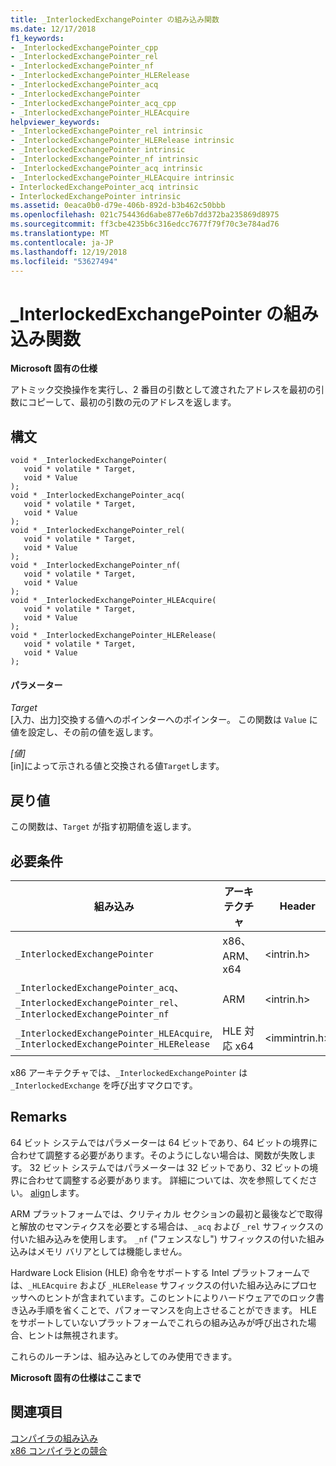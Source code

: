 ```yaml
---
title: _InterlockedExchangePointer の組み込み関数
ms.date: 12/17/2018
f1_keywords:
- _InterlockedExchangePointer_cpp
- _InterlockedExchangePointer_rel
- _InterlockedExchangePointer_nf
- _InterlockedExchangePointer_HLERelease
- _InterlockedExchangePointer_acq
- _InterlockedExchangePointer
- _InterlockedExchangePointer_acq_cpp
- _InterlockedExchangePointer_HLEAcquire
helpviewer_keywords:
- _InterlockedExchangePointer_rel intrinsic
- _InterlockedExchangePointer_HLERelease intrinsic
- _InterlockedExchangePointer intrinsic
- _InterlockedExchangePointer_nf intrinsic
- _InterlockedExchangePointer_acq intrinsic
- _InterlockedExchangePointer_HLEAcquire intrinsic
- InterlockedExchangePointer_acq intrinsic
- InterlockedExchangePointer intrinsic
ms.assetid: 0eaca0b0-d79e-406b-892d-b3b462c50bbb
ms.openlocfilehash: 021c754436d6abe877e6b7dd372ba235869d8975
ms.sourcegitcommit: ff3cbe4235b6c316edcc7677f79f70c3e784ad76
ms.translationtype: MT
ms.contentlocale: ja-JP
ms.lasthandoff: 12/19/2018
ms.locfileid: "53627494"
---
```

# <a name="interlockedexchangepointer-intrinsic-functions"></a>_InterlockedExchangePointer の組み込み関数

**Microsoft 固有の仕様**

アトミック交換操作を実行し、2 番目の引数として渡されたアドレスを最初の引数にコピーして、最初の引数の元のアドレスを返します。

## <a name="syntax"></a>構文

```
void * _InterlockedExchangePointer(
   void * volatile * Target,
   void * Value
);
void * _InterlockedExchangePointer_acq(
   void * volatile * Target,
   void * Value
);
void * _InterlockedExchangePointer_rel(
   void * volatile * Target,
   void * Value
);
void * _InterlockedExchangePointer_nf(
   void * volatile * Target,
   void * Value
);
void * _InterlockedExchangePointer_HLEAcquire(
   void * volatile * Target,
   void * Value
);
void * _InterlockedExchangePointer_HLERelease(
   void * volatile * Target,
   void * Value
);
```

#### <a name="parameters"></a>パラメーター

*Target*<br/>
[入力、出力]交換する値へのポインターへのポインター。 この関数は `Value` に値を設定し、その前の値を返します。

*[値]*<br/>
[in]によって示される値と交換される値`Target`します。

## <a name="return-value"></a>戻り値

この関数は、`Target` が指す初期値を返します。

## <a name="requirements"></a>必要条件

|組み込み|アーキテクチャ|Header|
|---------------|------------------|------------|
|`_InterlockedExchangePointer`|x86、ARM、x64|\<intrin.h>|
|`_InterlockedExchangePointer_acq`、 `_InterlockedExchangePointer_rel`、 `_InterlockedExchangePointer_nf`|ARM|\<intrin.h>|
|`_InterlockedExchangePointer_HLEAcquire`, `_InterlockedExchangePointer_HLERelease`|HLE 対応 x64|\<immintrin.h>|

x86 アーキテクチャでは、`_InterlockedExchangePointer` は `_InterlockedExchange` を呼び出すマクロです。

## <a name="remarks"></a>Remarks

64 ビット システムではパラメーターは 64 ビットであり、64 ビットの境界に合わせて調整する必要があります。そのようにしない場合は、関数が失敗します。 32 ビット システムではパラメーターは 32 ビットであり、32 ビットの境界に合わせて調整する必要があります。 詳細については、次を参照してください。 [align](../cpp/align-cpp.md)します。

ARM プラットフォームでは、クリティカル セクションの最初と最後などで取得と解放のセマンティクスを必要とする場合は、`_acq` および `_rel` サフィックスの付いた組み込みを使用します。 `_nf` ("フェンスなし") サフィックスの付いた組み込みはメモリ バリアとしては機能しません。

Hardware Lock Elision (HLE) 命令をサポートする Intel プラットフォームでは、`_HLEAcquire` および `_HLERelease` サフィックスの付いた組み込みにプロセッサへのヒントが含まれています。このヒントによりハードウェアでのロック書き込み手順を省くことで、パフォーマンスを向上させることができます。 HLE をサポートしていないプラットフォームでこれらの組み込みが呼び出された場合、ヒントは無視されます。

これらのルーチンは、組み込みとしてのみ使用できます。

**Microsoft 固有の仕様はここまで**

## <a name="see-also"></a>関連項目

[コンパイラの組み込み](../intrinsics/compiler-intrinsics.md)<br/>
[x86 コンパイラとの競合](../build/x64-software-conventions.md#conflicts-with-the-x86-compiler)